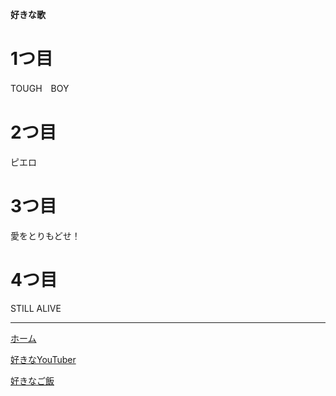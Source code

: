 **好きな歌**
# 1つ目
TOUGH　BOY

# 2つ目
ピエロ

# 3つ目
愛をとりもどせ！

# 4つ目

STILL ALIVE

***
[ホーム](index.md)

[好きなYouTuber](HIKAKIN.md)

[好きなご飯](mesi.md)